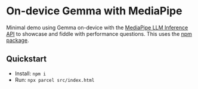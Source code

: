 # On-device Gemma with MediaPipe

Minimal demo using Gemma on-device with the [MediaPipe LLM Inference API](https://ai.google.dev/edge/mediapipe/solutions/genai/llm_inference/web_js) to showcase and fiddle with performance questions.
This uses the [npm package](https://www.npmjs.com/package/@mediapipe/tasks-genai).

## Quickstart

- Install: `npm i`
- Run: `npx parcel src/index.html`
